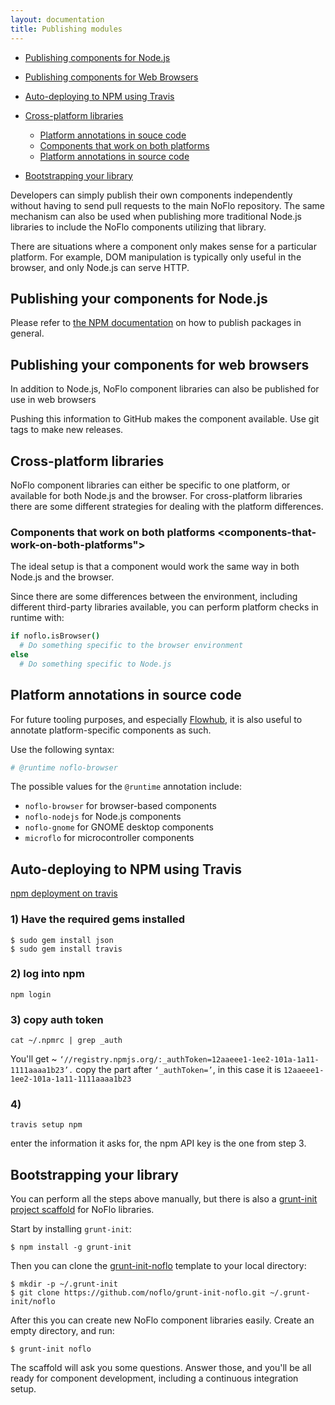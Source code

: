 ```yaml
---
layout: documentation
title: Publishing modules
---
```


- [Publishing components for Node.js](#publishing-your-components-for-node-js)

- [Publishing components for Web Browsers](#publishing-your-components-for-web-browsers)

- [Auto-deploying to NPM using Travis](#auto-deploying-to-npm-using-travis)

- [Cross-platform libraries](#cross-platform-libraries)
  - [Platform annotations in souce code](#platform-annotations-in-source-code)
  - [Components that work on both platforms](#components-that-work-on-both-platforms)
  - [Platform annotations in source code](#platform-annotations-in-source-code)

- [Bootstrapping your library](#bootstrapping-your-library)

Developers can simply publish their own components independently without having to send pull requests to the main NoFlo repository. The same mechanism can also be used when publishing more traditional Node.js libraries to include the NoFlo components utilizing that library.

There are situations where a component only makes sense for a particular platform. For example, DOM manipulation is typically only useful in the browser, and only Node.js can serve HTTP.

## Publishing your components for Node.js <a id="publishing-your-components-for-node-js"></a>
Please refer to [the NPM documentation](https://npmjs.org/doc/developers.html) on how to publish packages in general.

## Publishing your components for web browsers <a id="publishing-your-components-for-web-browsers"></a>

In addition to Node.js, NoFlo component libraries can also be published for use in web browsers

Pushing this information to GitHub makes the component available. Use git tags to make new releases.



## Cross-platform libraries <a id="cross-platform-libraries"></a>

NoFlo component libraries can either be specific to one platform, or available for both Node.js and the browser. For cross-platform libraries there are some different strategies for dealing with the platform differences.

### Components that work on both platforms <components-that-work-on-both-platforms"></a>

The ideal setup is that a component would work the same way in both Node.js and the browser.

Since there are some differences between the environment, including different third-party libraries available, you can perform platform checks in runtime with:

```coffeescript
if noflo.isBrowser()
  # Do something specific to the browser environment
else
  # Do something specific to Node.js
```

## Platform annotations in source code <a id="platform-annotations-in-source-code"></a>

For future tooling purposes, and especially [Flowhub](http://flowhub.io), it is also useful to annotate platform-specific components as such.

Use the following syntax:

```coffeescript
# @runtime noflo-browser
```

The possible values for the `@runtime` annotation include:

* `noflo-browser` for browser-based components
* `noflo-nodejs` for Node.js components
* `noflo-gnome` for GNOME desktop components
* `microflo` for microcontroller components

## Auto-deploying to NPM using Travis <a id="auto-deploying-to-npm-using-travis"></a>
[npm deployment on travis](https://docs.travis-ci.com/user/deployment/npm)

### 1) Have the required gems installed
```
$ sudo gem install json
$ sudo gem install travis
```

### 2) log into npm
```
npm login
```

### 3) copy auth token
```
cat ~/.npmrc | grep _auth
```
You'll get ~ `‘//registry.npmjs.org/:_authToken=12aaeee1-1ee2-101a-1a11-1111aaaa1b23’.` copy the part after `‘_authToken=’`, in this case it is `12aaeee1-1ee2-101a-1a11-1111aaaa1b23`

### 4)
```
travis setup npm
```
enter the information it asks for, the npm API key is the one from step 3.


## Bootstrapping your library <a id="bootstrapping-your-library"></a>

You can perform all the steps above manually, but there is also a [grunt-init project scaffold](http://gruntjs.com/project-scaffolding) for NoFlo libraries.

Start by installing `grunt-init`:

```
$ npm install -g grunt-init
```

Then you can clone the [grunt-init-noflo](https://github.com/noflo/grunt-init-noflo) template to your local directory:

```
$ mkdir -p ~/.grunt-init
$ git clone https://github.com/noflo/grunt-init-noflo.git ~/.grunt-init/noflo
```

After this you can create new NoFlo component libraries easily. Create an empty directory, and run:

```
$ grunt-init noflo
```

The scaffold will ask you some questions. Answer those, and you'll be all ready for component development, including a continuous integration setup.
